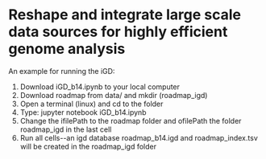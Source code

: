 # Reshape and integrate large scale data sources for highly efficient genome analysis

An example for running the iGD:
  1. Download iGD_b14.ipynb to your local computer
  2. Download roadmap from data/ and mkdir (roadmap_igd)
  3. Open a terminal (linux) and cd to the folder 
  4. Type: jupyter notebook iGD_b14.ipynb
  5. Change the ifilePath to the roadmap folder and ofilePath the folder roadmap_igd in the last cell
  6. Run all cells--an igd database roadmap_b14.igd and roadmap_index.tsv will be created in the roadmap_igd folder

